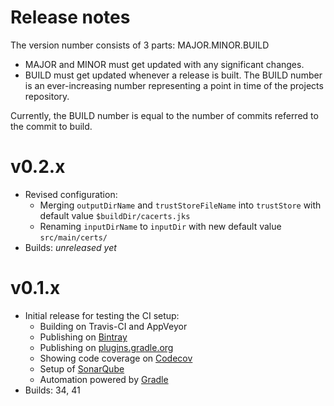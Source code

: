 # Release notes

The version number consists of 3 parts: MAJOR.MINOR.BUILD
* MAJOR and MINOR must get updated with any significant changes.
* BUILD must get updated whenever a release is built. The BUILD number is an ever-increasing number representing a point in time of the projects repository.

Currently, the BUILD number is equal to the number of commits referred to the commit to build. 

# v0.2.x
* Revised configuration:
  * Merging `outputDirName` and `trustStoreFileName` into `trustStore` with default value `$buildDir/cacerts.jks`
  * Renaming `inputDirName` to `inputDir` with new default value `src/main/certs/`
* Builds: *unreleased yet*

# v0.1.x
* Initial release for testing the CI setup:
  * Building on Travis-CI and AppVeyor
  * Publishing on [Bintray](https://bintray.com/chkpnt/maven/truststorebuilder-gradle-plugin/view)
  * Publishing on [plugins.gradle.org](https://plugins.gradle.org/plugin/de.chkpnt.truststorebuilder)
  * Showing code coverage on [Codecov](https://codecov.io/github/chkpnt/truststorebuilder-gradle-plugin)
  * Setup of [SonarQube](https://sonar.chkpnt.de/dashboard?id=de.chkpnt%3Atruststorebuilder-gradle-plugin)
  * Automation powered by [Gradle](build.gradle) 
* Builds: 34, 41
